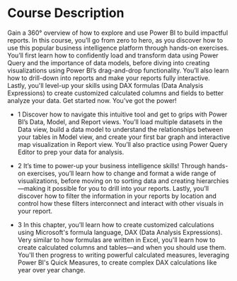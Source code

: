 # Course Description

Gain a 360° overview of how to explore and use Power BI to build impactful reports. In this course, you’ll go from zero to hero, as you discover how to use this popular business intelligence platform through hands-on exercises. You’ll first learn how to confidently load and transform data using Power Query and the importance of data models, before diving into creating visualizations using Power BI’s drag-and-drop functionality. You’ll also learn how to drill-down into reports and make your reports fully interactive. Lastly, you'll level-up your skills using DAX formulas (Data Analysis Expressions) to create customized calculated columns and fields to better analyze your data. Get started now. You've got the power!

* 1 Discover how to navigate this intuitive tool and get to grips with Power BI’s Data, Model, and Report views. You’ll load multiple datasets in the Data view, build a data model to understand the relationships between your tables in Model view, and create your first bar graph and interactive map visualization in Report view. You’ll also practice using Power Query Editor to prep your data for analysis.

* 2 It’s time to power-up your business intelligence skills! Through hands-on exercises, you’ll learn how to change and format a wide range of visualizations, before moving on to sorting data and creating hierarchies—making it possible for you to drill into your reports. Lastly, you’ll discover how to filter the information in your reports by location and control how these filters interconnect and interact with other visuals in your report.

* 3 In this chapter, you’ll learn how to create customized calculations using Microsoft's formula language, DAX (Data Analysis Expressions). Very similar to how formulas are written in Excel, you'll learn how to create calculated columns and tables—and when you should use them. You'll then progress to writing powerful calculated measures, leveraging Power BI's Quick Measures, to create complex DAX calculations like year over year change.
